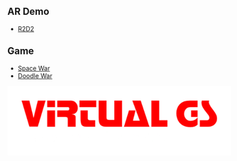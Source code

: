 ## AR Demo

- [R2D2](usdz.html)

## Game

- [Space War](/spacewar)
- [Doodle War](/doodlewar)

![Virtual GS](logo.png)
